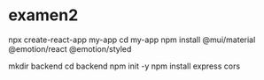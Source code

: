 # examen2

npx create-react-app my-app
cd my-app
npm install @mui/material @emotion/react @emotion/styled



mkdir backend
cd backend
npm init -y
npm install express cors